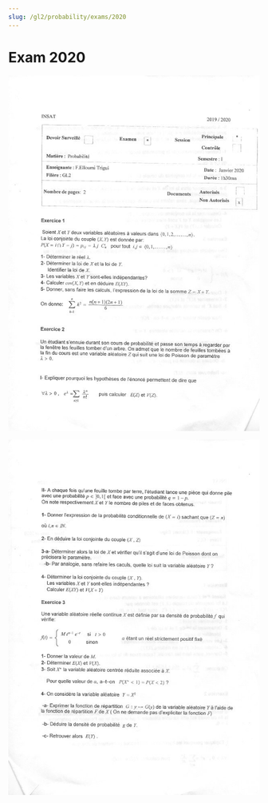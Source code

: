 ```yaml
---
slug: /gl2/probability/exams/2020
---
```


# Exam 2020

![1](assets/2020-1.jpg)

![2](assets/2020-2.jpg)
